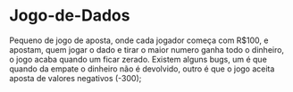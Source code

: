 # Jogo-de-Dados
Pequeno de jogo de aposta, onde cada jogador começa com R$100, e apostam, quem jogar o dado e tirar o maior numero ganha todo o dinheiro, o jogo acaba quando um ficar zerado.
Existem alguns bugs, um é que quando da empate o dinheiro não é devolvido, outro é que o jogo aceita aposta de valores negativos (-300); 
